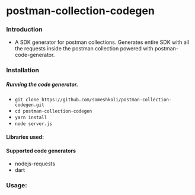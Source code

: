 # postman-collection-codegen

### Introduction
- A SDK generator for postman collections. Generates entire SDK with all the requests inside the postman collection powered with postman-code-generator. 

### Installation

##### Running the code generator.
 - ```git clone https://github.com/someshkoli/postman-collection-codegen.git```
 - ```cd postman-collection-codegen```
 - ```yarn install```
 - ```node server.js```

#### Libraries used:

#### Supported code generators
 - nodejs-requests
 - dart

### Usage:
